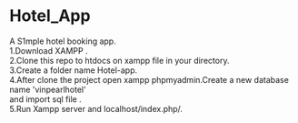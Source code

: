 # Hotel_App
A S1mple hotel booking app.<br>
1.Download XAMPP .<br>
2.Clone this repo to htdocs on xampp file in your directory.<br>
3.Create a folder name Hotel-app.<br>
4.After clone the project open xampp phpmyadmin.Create a new database name 'vinpearlhotel' <br> and import sql file .<br>
5.Run Xampp server and localhost/index.php/.<br>
